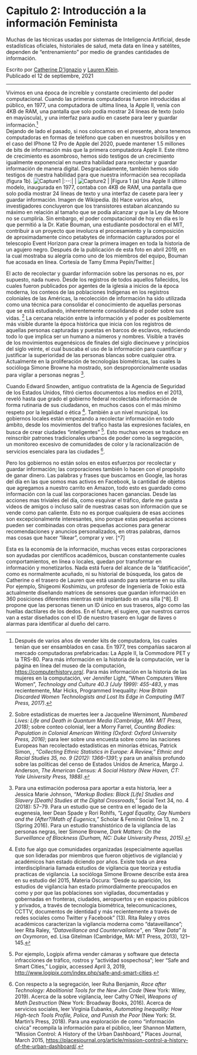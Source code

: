 # Capitulo 2: Introducción a la información Feminista

Muchas de las técnicas usadas por sistemas de Inteligencia Artificial, desde estadísticas oficiales, historiales de salud, meta data en línea y satélites,
dependen de “entrenamiento” por medio de grandes cantidades de información.

Escrito por [Catherine D'Ignazio](https://feministai.pubpub.org/user/catherine-dignazio) y [Lauren Klein](https://feministai.pubpub.org/user/lauren-klein).  
Publicado el 12 de septiembre, 2021

***
Vivimos en una época de increíble y constante crecimiento del poder computacional. Cuando las primeras computadoras fueron introducidas al público, en 1977, una computadora de ultima línea, la Apple II, venía con 4KB de RAM, una pantalla que solo podía mostrar 24 líneas de texto (solo en mayúscula), y una interfaz para audio en casete para leer y guardar información.[^1]  
Dejando de lado el pasado, si nos colocamos en el presente, ahora tenemos computadoras en formas de teléfono que caben en nuestros bolsillos y en el caso del IPhone 12 Pro de Apple del 2020, puede mantener 1.5 millones de bits de información más que la primera computadora Apple II. Este ritmo de crecimiento es asombroso, hemos sido testigos de un crecimiento igualmente exponencial en nuestra habilidad para recolectar y guardar información de manera digital. Desgraciadamente, también hemos sido testigos de nuestra habilidad para que nuestra información sea recopilada (figura 1b).
 ![Capture1](https://user-images.githubusercontent.com/70679118/154164910-d22d7105-2d13-4e30-aa6d-f0d3588ddd87.PNG) 
 |:--:|
| ![Capture2](https://user-images.githubusercontent.com/70679118/154193823-7c8dc7e8-7afa-40ec-89a5-da72fed8f7f4.PNG) | 
|Figura 1 (a) Una Apple II último modelo, inaugurada en 1977, contaba con 4KB de RAM, una pantalla que solo podía mostrar 24 líneas de texto y una interfaz de casete para leer y guardar información. Imagen de Wikipedia. (b) Hace varios años, investigadores concluyeron que los transistores estaban alcanzando su máximo en relación al tamaño que se podía alcanzar y que la Ley de Moore no se cumpliría. Sin embargo, el poder computacional de hoy en día es lo que permitió a la Dr. Katie Bouman, una estudiante posdoctoral en el MIT, contribuir a un proyecto que involucra el procesamiento y la composición de aproximadamente cinco petabytes de información capturados por el telescopio Event Horizon para crear la primera imagen en toda la historia de un agujero negro. Después de la publicación de esta foto en abril 2019, en la cual mostraba su alegría como uno de los miembros del equipo, Bouman fue acosada en línea. Cortesía de Tamy Emma Pepín/Twitter.| 


El acto de recolectar y guardar información sobre las personas no es, por supuesto, nada nuevo. Desde los registros de todos aquellos fallecidos, los cuales fueron publicados por agentes de la iglesia a inicios de la época moderna, los conteos de las poblaciones Indígenas en los registros coloniales de las Américas, la recolección de información ha sido utilizada como una técnica para consolidar el conocimiento de aquellas personas que se está estudiando, inherentemente consolidando el poder sobre sus vidas. [^2]
La cercana relación entre la información y el poder es posiblemente más visible durante la época histórica que inicia con los registros de aquellas personas capturadas y puestas en barcos de esclavos, reduciendo todo lo que implica ser un humano a números y nombres. Visible a través de los movimientos eugenésicos de finales del siglo diecinueve y principios del siglo veinte, el cual buscaba el uso de la información para cuantificar y justificar la superioridad de las personas blancas sobre cualquier otra. Actualmente en la proliferación de tecnologías biométricas, las cuales la socióloga Simone Browne ha mostrado, son desproporcionalmente usadas para vigilar a personas negras [^3]. 

Cuando Edward Snowden, antiguo contratista de la Agencia de Seguridad de los Estados Unidos, filtró ciertos documentos a los medios en el 2013, reveló hasta que grado el gobierno federal recolectaba información de forma rutinaria de sus ciudadanos, en muchos casos con el más mínimo respeto por la legalidad o ética [^4].  También a un nivel municipal, los gobiernos locales están empezando a recolectar información en todo ámbito, desde los movimientos del trafico hasta las expresiones faciales, en busca de crear ciudades “inteligentes” [^5]. Esto muchas veces se traduce en reinscribir patrones tradicionales urbanos de poder como la segregación, un monitoreo excesivo de comunidades de color y la racionalización de servicios esenciales para las ciudades [^6]. 

Pero los gobiernos no están solos en estos esfuerzos por recolectar y guardar información; las corporaciones también lo hacen con el propósito de ganar dinero. Las palabras y frases que buscamos en Google, las horas del día en las que somos mas activos en Facebook, la cantidad de objetos que agregamos a nuestro carrito en Amazon, todo esto es guardado como información con la cual las corporaciones hacen ganancias. Desde las acciones mas triviales del día, como esquivar el tráfico, darle me gusta a videos de amigos o incluso salir de nuestras casas son información que se vende como pan caliente. Esto no es porque cualquiera de esas acciones son excepcionalmente interesantes, sino porque estas pequeñas acciones pueden ser combinadas con otras pequeñas acciones para generar recomendaciones y anuncios personalizados, en otras palabras, darnos mas cosas que hacer “likear”, comprar y ver. [^7]

Esta es la economía de la información, muchas veces estas corporaciones son ayudadas por científicos académicos, buscan constantemente cuales comportamientos, en línea o locales, quedan por transformar en información y monetizarlos. Nada está fuera del alcance de la “datificación”, como es normalmente acuñado, ni su historial de búsqueda, los gatos de Catherine o el trasero de Lauren que está usando para sentarse en su silla. Por ejemplo, Shigeomi Koshimizu, un profesor de Ingeniería de Tokio está actualmente diseñando matrices de sensores que guardan información en 360 posiciones diferentes mientras esté implantado en una silla [^8]. El propone que las personas tienen un ID único en sus traseros, algo como las huellas dactilares de los dedos. En el future, el sugiere, que nuestros carros van a estar diseñados con el ID de nuestro trasero en lugar de llaves o alarmas para identificar al dueño del carro.




[^1]: Después de varios años de vender kits de computadora, los cuales tenían que ser ensamblados en casa. En 1977, tres compañías sacaron al mercado computadoras prefabricadas: La Apple II, la Commodore PET y la TRS-80. Para más información en la historia de la computación, ver la página en línea del museo de la computación, https://computerhistory.org/. Para más información en la historia de las mujeres en la computación, ver Jennifer Light, “When Computers Were Women”, *Technology and Culture 40.3 (July 1999): 455-483*, y mas recientemente, Mar Hicks, Programmed Inequality: *How Britain Discarded Women Technologists and Lost Its Edge in Computing (MIT Press, 2017)*.

[^2]: Sobre estadísticas de muertes leer a Jacqueline Wernimont, *Numbered Lives: Life and Death in Quantum Media (Cambridge, MA: MIT Press, 2018)*; sobre conteo colonial, leer a Morry Farrel, *Counting Bodies: Population in Colonial American Writing (Oxford: Oxford University Press, 2016)*; para leer sobre una encuesta sobre como las naciones Europeas han recolectado estadísticas en minorías étnicas, Patrick Simon, , *“Collecting Ethnic Statistics in Europe: A Review,” Ethnic and Racial Studies 35, no. 9 (2012): 1366–1391*; y para un análisis profundo sobre las políticas del censo de Estados Unidos de America, Margo J. Anderson, *The American Census: A Social History (New Haven, CT: Yale University Press, 1988)*.

[^3]: Para una estimación poderosa para aportar a esta historia, leer a Jessica Marie Johnson, *“Markup Bodies: Black [Life] Studies and Slavery [Death] Studies at the Digital Crossroads,”* Social Text 34, no. 4 (2018): 57–79. Para un estudio que se centra en el legado de la eugenesia, leer Dean Spade y Rori Rohlfs, *“Legal Equality, Gay Numbers and the (After?)Math of Eugenics,”* Scholar & Feminist Online 13, no. 2 (Spring 2016). Para un estudio transhistórico de la vigilancia de las personas negras, leer Simone Browne, *Dark Matters: On the Surveillance of Blackness (Durham, NC: Duke University Press, 2015).*

[^4]: Esto fue algo que comunidades organizadas (especialmente aquellas que son lideradas por miembros que fueron objetivos de vigilancia) y académicos han estado diciendo por años. Existe toda un área interdisciplinaria llamada estudios de vigilancia que teoriza y estudia practicas de vigilancia. La socióloga Simone Browne describe esta área en su estudio del 2015, Materia Oscura: “Desde su aparición, los estudios de vigilancia han estado primordialmente preocupados en como y por que las poblaciones son vigiladas, documentadas y gobernadas en fronteras, ciudades, aeropuertos y en espacios públicos y privados, a través de tecnología biométrica, telecomunicaciones, CCTTV, documentos de identidad y más recientemente a través de redes sociales como Twitter y Facebook” (13). Rita Raley y otros académicos caracterizan la vigilancia moderna como “dataveillance”; leer Rita Raley, *“Dataveillance and Countervailance"*, en *“Raw Data” Is an Oxymoron*, ed. Lisa Gitelman (Cambridge, MA: MIT Press, 2013), 121–145.


[^5]: Por ejemplo, Logipix afirma vender cámaras y software que detecta infracciones de tráfico, rostros y “actividad sospechosa”; leer “Safe and Smart Cities,” Logipix, accessed April 3, 2019, http://www.logipix.com/index.php/safe-and-smart-cities.

[^6]: Con respecto a la segregación, leer Ruha Benjamin, *Race after Technology: Abolitionist Tools for the New Jim Code* (New York: Wiley, 2019). Acerca de la sobre vigilancia, leer Cathy O’Neil, *Weapons of Math Destruction* (New York: Broadway Books, 2016). Acerca de servicios sociales, leer Virginia Eubanks, *Automating Inequality: How High-tech Tools Profile, Police, and Punish the Poor* (New York: St. Martin’s Press, 2018). Para una exploración de como “información cívica” recompila la información para el público, leer Shannon Mattern, “Mission Control: A History of the Urban Dashboard,” Places Journal, March 2015, https://placesjournal.org/article/mission-control-a-history-of-the-urban-dashboard/.

